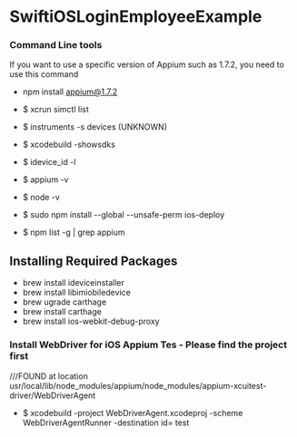 # SwiftiOSLoginEmployeeExample

### Command Line tools

 If you want to use a specific version of Appium such as 1.7.2, you need to use this command 
- npm install appium@1.7.2

- $ xcrun simctl list
- $ instruments -s devices (UNKNOWN)
- $ xcodebuild -showsdks
- $ idevice_id -l
- $ appium -v
- $ node -v
- $ sudo npm install --global --unsafe-perm ios-deploy

- $ npm list -g | grep appium

## Installing Required Packages

- brew install ideviceinstaller
- brew install libimiobiledevice
- brew ugrade carthage
- brew install carthage
- brew install ios-webkit-debug-proxy


### Install WebDriver for iOS Appium Tes - Please find the project first
///FOUND at location usr/local/lib/node_modules/appium/node_modules/appium-xcuitest-driver/WebDriverAgent

- $ xcodebuild -project WebDriverAgent.xcodeproj -scheme WebDriverAgentRunner -destination id=<Device UDID> test
